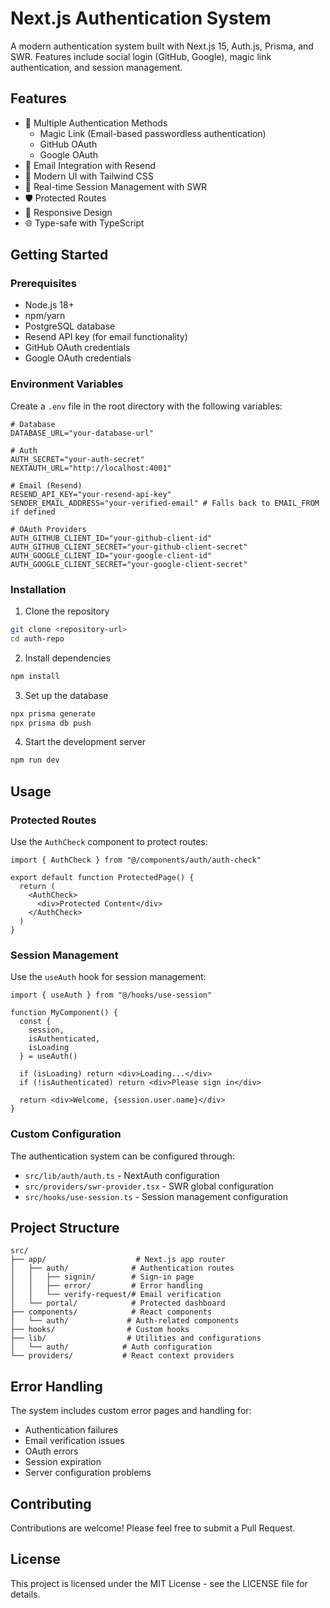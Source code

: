# Next.js Authentication System

A modern authentication system built with Next.js 15, Auth.js, Prisma, and SWR. Features include social login (GitHub, Google), magic link authentication, and session management.

## Features

- 🔐 Multiple Authentication Methods
  - Magic Link (Email-based passwordless authentication)
  - GitHub OAuth
  - Google OAuth
- 📧 Email Integration with Resend
- 🎨 Modern UI with Tailwind CSS
- 🔄 Real-time Session Management with SWR
- 🛡️ Protected Routes
- 📱 Responsive Design
- 🌐 Type-safe with TypeScript

## Getting Started

### Prerequisites

- Node.js 18+ 
- npm/yarn
- PostgreSQL database
- Resend API key (for email functionality)
- GitHub OAuth credentials
- Google OAuth credentials

### Environment Variables

Create a `.env` file in the root directory with the following variables:

```env
# Database
DATABASE_URL="your-database-url"

# Auth
AUTH_SECRET="your-auth-secret"
NEXTAUTH_URL="http://localhost:4001"

# Email (Resend)
RESEND_API_KEY="your-resend-api-key"
SENDER_EMAIL_ADDRESS="your-verified-email" # Falls back to EMAIL_FROM if defined

# OAuth Providers
AUTH_GITHUB_CLIENT_ID="your-github-client-id"
AUTH_GITHUB_CLIENT_SECRET="your-github-client-secret"
AUTH_GOOGLE_CLIENT_ID="your-google-client-id"
AUTH_GOOGLE_CLIENT_SECRET="your-google-client-secret"
```

### Installation

1. Clone the repository
```bash
git clone <repository-url>
cd auth-repo
```

2. Install dependencies
```bash
npm install
```

3. Set up the database
```bash
npx prisma generate
npx prisma db push
```

4. Start the development server
```bash
npm run dev
```

## Usage

### Protected Routes

Use the `AuthCheck` component to protect routes:

```tsx
import { AuthCheck } from "@/components/auth/auth-check"

export default function ProtectedPage() {
  return (
    <AuthCheck>
      <div>Protected Content</div>
    </AuthCheck>
  )
}
```

### Session Management

Use the `useAuth` hook for session management:

```tsx
import { useAuth } from "@/hooks/use-session"

function MyComponent() {
  const { 
    session, 
    isAuthenticated, 
    isLoading 
  } = useAuth()

  if (isLoading) return <div>Loading...</div>
  if (!isAuthenticated) return <div>Please sign in</div>

  return <div>Welcome, {session.user.name}</div>
}
```

### Custom Configuration

The authentication system can be configured through:
- `src/lib/auth/auth.ts` - NextAuth configuration
- `src/providers/swr-provider.tsx` - SWR global configuration
- `src/hooks/use-session.ts` - Session management configuration

## Project Structure

```
src/
├── app/                    # Next.js app router
│   ├── auth/              # Authentication routes
│   │   ├── signin/        # Sign-in page
│   │   ├── error/         # Error handling
│   │   └── verify-request/# Email verification
│   └── portal/            # Protected dashboard
├── components/            # React components
│   └── auth/             # Auth-related components
├── hooks/                # Custom hooks
├── lib/                  # Utilities and configurations
│   └── auth/            # Auth configuration
└── providers/           # React context providers
```

## Error Handling

The system includes custom error pages and handling for:
- Authentication failures
- Email verification issues
- OAuth errors
- Session expiration
- Server configuration problems

## Contributing

Contributions are welcome! Please feel free to submit a Pull Request.

## License

This project is licensed under the MIT License - see the LICENSE file for details.
